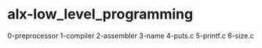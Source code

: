 # alx-low_level_programming
0-preprocessor 1-compiler 2-assembler 3-name 4-puts.c  5-printf.c 6-size.c
